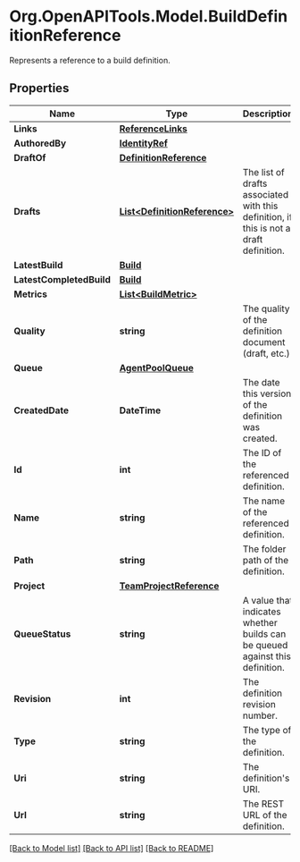# Org.OpenAPITools.Model.BuildDefinitionReference
Represents a reference to a build definition.

## Properties

Name | Type | Description | Notes
------------ | ------------- | ------------- | -------------
**Links** | [**ReferenceLinks**](ReferenceLinks.md) |  | [optional] 
**AuthoredBy** | [**IdentityRef**](IdentityRef.md) |  | [optional] 
**DraftOf** | [**DefinitionReference**](DefinitionReference.md) |  | [optional] 
**Drafts** | [**List&lt;DefinitionReference&gt;**](DefinitionReference.md) | The list of drafts associated with this definition, if this is not a draft definition. | [optional] 
**LatestBuild** | [**Build**](Build.md) |  | [optional] 
**LatestCompletedBuild** | [**Build**](Build.md) |  | [optional] 
**Metrics** | [**List&lt;BuildMetric&gt;**](BuildMetric.md) |  | [optional] 
**Quality** | **string** | The quality of the definition document (draft, etc.) | [optional] 
**Queue** | [**AgentPoolQueue**](AgentPoolQueue.md) |  | [optional] 
**CreatedDate** | **DateTime** | The date this version of the definition was created. | [optional] 
**Id** | **int** | The ID of the referenced definition. | [optional] 
**Name** | **string** | The name of the referenced definition. | [optional] 
**Path** | **string** | The folder path of the definition. | [optional] 
**Project** | [**TeamProjectReference**](TeamProjectReference.md) |  | [optional] 
**QueueStatus** | **string** | A value that indicates whether builds can be queued against this definition. | [optional] 
**Revision** | **int** | The definition revision number. | [optional] 
**Type** | **string** | The type of the definition. | [optional] 
**Uri** | **string** | The definition&#39;s URI. | [optional] 
**Url** | **string** | The REST URL of the definition. | [optional] 

[[Back to Model list]](../README.md#documentation-for-models) [[Back to API list]](../README.md#documentation-for-api-endpoints) [[Back to README]](../README.md)


